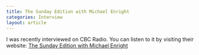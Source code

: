 ```yaml
---
title: The Sunday Edition with Michael Enright
categories: Interview
layout: article
---
```

I was recently interviewed on CBC Radio. You can listen to it by visiting their website: [The Sunday Edition with Michael Enright](http://www.cbc.ca/thesundayedition/features/2013/12/01/feature-here/)